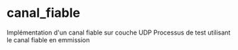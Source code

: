 # canal_fiable
Implémentation d'un canal fiable sur couche UDP
Processus de test utilisant le canal fiable en emmission
